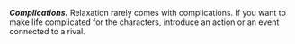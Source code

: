 ***Complications.*** Relaxation rarely comes with complications. If you want to make life complicated for the characters, introduce an action or an event connected to a rival.